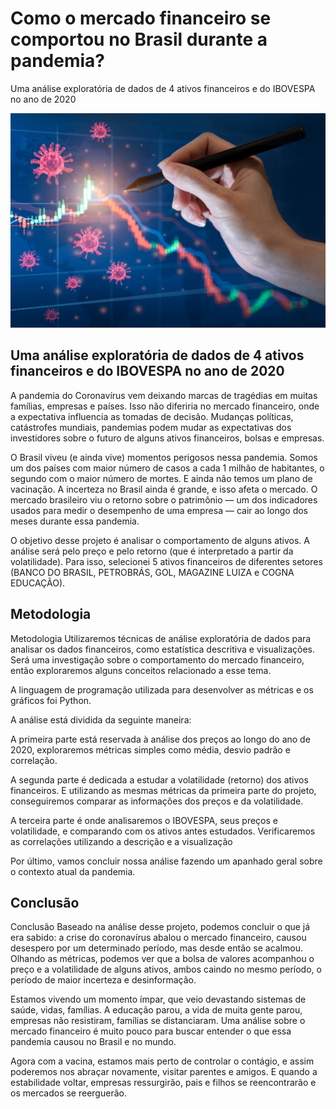 <h1>Como o mercado financeiro se comportou no Brasil durante a pandemia?</h1>

<p>Uma análise exploratória de dados de 4 ativos financeiros e do IBOVESPA no ano de 2020</p>

<img src='bolsacovid19.jpg'>

<h2>Uma análise exploratória de dados de 4 ativos financeiros e do IBOVESPA no ano de 2020</h2>

<p>A pandemia do Coronavírus vem deixando marcas de tragédias em muitas famílias, empresas e países. Isso não diferiria no mercado financeiro, onde a expectativa influencia as tomadas de decisão. Mudanças políticas, catástrofes mundiais, pandemias podem mudar as expectativas dos investidores sobre o futuro de alguns ativos financeiros, bolsas e empresas.

O Brasil viveu (e ainda vive) momentos perigosos nessa pandemia. Somos um dos países com maior número de casos a cada 1 milhão de habitantes, o segundo com o maior número de mortes. E ainda não temos um plano de vacinação. A incerteza no Brasil ainda é grande, e isso afeta o mercado. O mercado brasileiro viu o retorno sobre o patrimônio — um dos indicadores usados para medir o desempenho de uma empresa — cair ao longo dos meses durante essa pandemia.

O objetivo desse projeto é analisar o comportamento de alguns ativos. A análise será pelo preço e pelo retorno (que é interpretado a partir da volatilidade). Para isso, selecionei 5 ativos financeiros de diferentes setores (BANCO DO BRASIL, PETROBRÁS, GOL, MAGAZINE LUIZA e COGNA EDUCAÇÃO).</p>

<h2>Metodologia</h2>

<p>Metodologia Utilizaremos técnicas de análise exploratória de dados para analisar os dados financeiros, como estatística descritiva e visualizações. Será uma investigação sobre o comportamento do mercado financeiro, então exploraremos alguns conceitos relacionado a esse tema.

A linguagem de programação utilizada para desenvolver as métricas e os gráficos foi Python.

A análise está dividida da seguinte maneira:

A primeira parte está reservada à análise dos preços ao longo do ano de 2020, exploraremos métricas simples como média, desvio padrão e correlação.

A segunda parte é dedicada a estudar a volatilidade (retorno) dos ativos financeiros. E utilizando as mesmas métricas da primeira parte do projeto, conseguiremos comparar as informações dos preços e da volatilidade.

A terceira parte é onde analisaremos o IBOVESPA, seus preços e volatilidade, e comparando com os ativos antes estudados. Verificaremos as correlações utilizando a descrição e a visualização

Por último, vamos concluir nossa análise fazendo um apanhado geral sobre o contexto atual da pandemia.</p>

<h2>Conclusão</h2>
 
<p>Conclusão Baseado na análise desse projeto, podemos concluir o que já era sabido: a crise do coronavírus abalou o mercado financeiro, causou desespero por um determinado período, mas desde então se acalmou. Olhando as métricas, podemos ver que a bolsa de valores acompanhou o preço e a volatilidade de alguns ativos, ambos caindo no mesmo período, o período de maior incerteza e desinformação.

Estamos vivendo um momento ímpar, que veio devastando sistemas de saúde, vidas, famílias. A educação parou, a vida de muita gente parou, empresas não resistiram, famílias se distanciaram. Uma análise sobre o mercado financeiro é muito pouco para buscar entender o que essa pandemia causou no Brasil e no mundo.

Agora com a vacina, estamos mais perto de controlar o contágio, e assim poderemos nos abraçar novamente, visitar parentes e amigos. E quando a estabilidade voltar, empresas ressurgirão, pais e filhos se reencontrarão e os mercados se reerguerão.<p>
